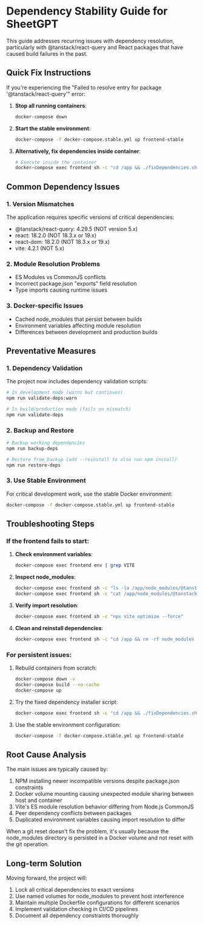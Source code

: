 # Dependency Stability Guide for SheetGPT

This guide addresses recurring issues with dependency resolution, particularly with @tanstack/react-query and React packages that have caused build failures in the past.

## Quick Fix Instructions

If you're experiencing the "Failed to resolve entry for package '@tanstack/react-query'" error:

1. **Stop all running containers**:
   ```bash
   docker-compose down
   ```

2. **Start the stable environment**:
   ```bash
   docker-compose -f docker-compose.stable.yml up frontend-stable
   ```

3. **Alternatively, fix dependencies inside container**:
   ```bash
   # Execute inside the container
   docker-compose exec frontend sh -c "cd /app && ./fixDependencies.sh"
   ```

## Common Dependency Issues

### 1. Version Mismatches

The application requires specific versions of critical dependencies:
- @tanstack/react-query: 4.29.5 (NOT version 5.x)
- react: 18.2.0 (NOT 18.3.x or 19.x)
- react-dom: 18.2.0 (NOT 18.3.x or 19.x)
- vite: 4.2.1 (NOT 5.x)

### 2. Module Resolution Problems

- ES Modules vs CommonJS conflicts
- Incorrect package.json "exports" field resolution
- Type imports causing runtime issues

### 3. Docker-specific Issues

- Cached node_modules that persist between builds
- Environment variables affecting module resolution
- Differences between development and production builds

## Preventative Measures

### 1. Dependency Validation

The project now includes dependency validation scripts:

```bash
# In development mode (warns but continues)
npm run validate-deps:warn

# In build/production mode (fails on mismatch)
npm run validate-deps
```

### 2. Backup and Restore

```bash
# Backup working dependencies
npm run backup-deps

# Restore from backup (add --reinstall to also run npm install)
npm run restore-deps
```

### 3. Use Stable Environment

For critical development work, use the stable Docker environment:

```bash
docker-compose -f docker-compose.stable.yml up frontend-stable
```

## Troubleshooting Steps

### If the frontend fails to start:

1. **Check environment variables**:
   ```bash
   docker-compose exec frontend env | grep VITE
   ```

2. **Inspect node_modules**:
   ```bash
   docker-compose exec frontend sh -c "ls -la /app/node_modules/@tanstack/react-query"
   docker-compose exec frontend sh -c "cat /app/node_modules/@tanstack/react-query/package.json | grep version"
   ```

3. **Verify import resolution**:
   ```bash
   docker-compose exec frontend sh -c "npx vite optimize --force"
   ```

4. **Clean and reinstall dependencies**:
   ```bash
   docker-compose exec frontend sh -c "cd /app && rm -rf node_modules package-lock.json && npm install"
   ```

### For persistent issues:

1. Rebuild containers from scratch:
   ```bash
   docker-compose down -v
   docker-compose build --no-cache
   docker-compose up
   ```

2. Try the fixed dependency installer script:
   ```bash
   docker-compose exec frontend sh -c "cd /app && ./fixDependencies.sh"
   ```

3. Use the stable environment configuration:
   ```bash
   docker-compose -f docker-compose.stable.yml up frontend-stable
   ```

## Root Cause Analysis

The main issues are typically caused by:

1. NPM installing newer incompatible versions despite package.json constraints
2. Docker volume mounting causing unexpected module sharing between host and container
3. Vite's ES module resolution behavior differing from Node.js CommonJS
4. Peer dependency conflicts between packages
5. Duplicated environment variables causing import resolution to differ

When a git reset doesn't fix the problem, it's usually because the node_modules directory is persisted in a Docker volume and not reset with the git operation.

## Long-term Solution

Moving forward, the project will:
1. Lock all critical dependencies to exact versions
2. Use named volumes for node_modules to prevent host interference
3. Maintain multiple Dockerfile configurations for different scenarios
4. Implement validation checking in CI/CD pipelines
5. Document all dependency constraints thoroughly
